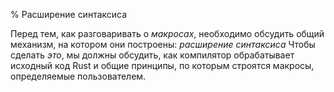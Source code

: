 % Расширение синтаксиса

Перед тем, как разговаривать о  *макросах*, необходимо обсудить общий механизм,
на котором они построены: *расширение синтаксиса*  Чтобы сделать *это*, мы
должны обсудить, как компилятор обрабатывает исходный код Rust и общие принципы,
по которым строятся макросы, определяемые пользователем.

